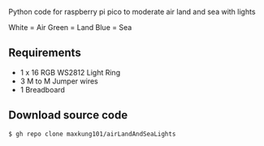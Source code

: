 Python code for raspberry pi pico to moderate air land and sea with lights

White = Air
Green = Land
Blue = Sea

Requirements
------------
* 1 x 16 RGB WS2812 Light Ring
* 3 M to M Jumper wires
* 1 Breadboard

Download source code
--------------------
```
$ gh repo clone maxkung101/airLandAndSeaLights
```
